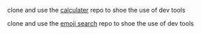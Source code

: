 clone and use the [calculater](https://github.com/zomia-bootcamp/calculator) repo to shoe the use of dev tools

clone and use the [emoji search](https://github.com/zomia-bootcamp/calculator) repo to shoe the use of dev tools
